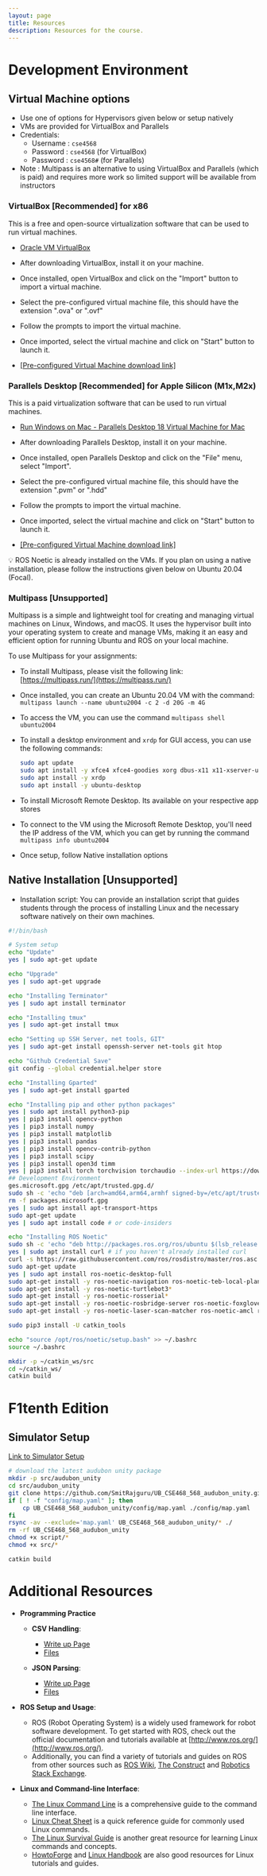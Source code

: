 ```yaml
---
layout: page
title: Resources
description: Resources for the course.
---
```


# Development Environment

## Virtual Machine options

- Use one of options for Hypervisors given below or setup natively
- VMs are provided for VirtualBox and Parallels
- Credentials:
    - Username : `cse4568`
    - Password : `cse4568` (for VirtualBox)
    - Password : `cse4568#` (for Parallels)
- Note : Multipass is an alternative to using VirtualBox and Parallels (which is paid) and requires more work so limited support will be available from instructors

### VirtualBox [Recommended] for x86

This is a free and open-source virtualization software that can be used to run virtual machines.

- [Oracle VM VirtualBox](https://www.virtualbox.org/)
    
- After downloading VirtualBox, install it on your machine.
- Once installed, open VirtualBox and click on the "Import" button to import a virtual machine.
- Select the pre-configured virtual machine file, this should have the extension ".ova" or ".ovf"
- Follow the prompts to import the virtual machine.
- Once imported, select the virtual machine and click on "Start" button to launch it.
- [[Pre-configured Virtual Machine download link]](https://buffalo.box.com/s/qedq5ph8otgbaf2cay4fzd2x01btju8e)

### Parallels Desktop [Recommended] for Apple Silicon (M1x,M2x)

This is a paid virtualization software that can be used to run virtual machines.

- [Run Windows on Mac - Parallels Desktop 18 Virtual Machine for Mac](https://www.parallels.com/products/desktop/)
    
- After downloading Parallels Desktop, install it on your machine.
- Once installed, open Parallels Desktop and click on the "File" menu, select "Import".
- Select the pre-configured virtual machine file, this should have the extension ".pvm" or ".hdd"
- Follow the prompts to import the virtual machine.
- Once imported, select the virtual machine and click on "Start" button to launch it.
- [[Pre-configured Virtual Machine download link]](https://ubuffalo-my.sharepoint.com/:u:/g/personal/yashturk_buffalo_edu/EY-SkGPh42xEktLh65jzUhgBGQMxxa8Zf22FB2TuUA571g?e=DUDUxz)

<aside>
💡 ROS Noetic is already installed on the VMs. If you plan on using a native installation, please follow the instructions given below on Ubuntu 20.04 (Focal).

</aside>

### Multipass [Unsupported]

Multipass is a simple and lightweight tool for creating and managing virtual machines on Linux, Windows, and macOS. It uses the hypervisor built into your operating system to create and manage VMs, making it an easy and efficient option for running Ubuntu and ROS on your local machine.

To use Multipass for your assignments:

- To install Multipass, please visit the following link: [https://multipass.run/](https://multipass.run/)
- Once installed, you can create an Ubuntu 20.04 VM with the command: `multipass launch --name ubuntu2004 -c 2 -d 20G -m 4G`
- To access the VM, you can use the command `multipass shell ubuntu2004`
- To install a desktop environment and `xrdp` for GUI access, you can use the following commands:
    
    ```bash
    sudo apt update
    sudo apt install -y xfce4 xfce4-goodies xorg dbus-x11 x11-xserver-utils
    sudo apt install -y xrdp
    sudo apt install -y ubuntu-desktop
    ```
    
- To install Microsoft Remote Desktop. Its available on your respective app stores
- To connect to the VM using the Microsoft Remote Desktop, you'll need the IP address of the VM, which you can get by running the command `multipass info ubuntu2004`
- Once setup, follow Native installation options

## Native Installation [Unsupported]

- Installation script: You can provide an installation script that guides students through the process of installing Linux and the necessary software natively on their own machines.

```bash
#!/bin/bash

# System setup
echo "Update"
yes | sudo apt-get update

echo "Upgrade"
yes | sudo apt-get upgrade

echo "Installing Terminator"
yes | sudo apt install terminator

echo "Installing tmux"
yes | sudo apt-get install tmux

echo "Setting up SSH Server, net tools, GIT"
yes | sudo apt-get install openssh-server net-tools git htop

echo "Github Credential Save"
git config --global credential.helper store

echo "Installing Gparted"
yes | sudo apt-get install gparted

echo "Installing pip and other python packages"
yes | sudo apt install python3-pip 
yes | pip3 install opencv-python
yes | pip3 install numpy
yes | pip3 install matplotlib
yes | pip3 install pandas
yes | pip3 install opencv-contrib-python
yes | pip3 install scipy
yes | pip3 install open3d timm
yes | pip3 install torch torchvision torchaudio --index-url https://download.pytorch.org/whl/cpu
## Development Environment
ges.microsoft.gpg /etc/apt/trusted.gpg.d/
sudo sh -c 'echo "deb [arch=amd64,arm64,armhf signed-by=/etc/apt/trusted.gpg.d/packages.microsoft.gpg] https://packages.microsoft.com/repos/code stable main" > /etc/apt/sources.list.d/vscode.list'
rm -f packages.microsoft.gpg
yes | sudo apt install apt-transport-https
sudo apt-get update
yes | sudo apt install code # or code-insiders

echo "Installing ROS Noetic"
sudo sh -c 'echo "deb http://packages.ros.org/ros/ubuntu $(lsb_release -sc) main" > /etc/apt/sources.list.d/ros-latest.list'
yes | sudo apt install curl # if you haven't already installed curl
curl -s https://raw.githubusercontent.com/ros/rosdistro/master/ros.asc | sudo apt-key add -
sudo apt-get update
yes | sudo apt install ros-noetic-desktop-full
sudo apt-get install -y ros-noetic-navigation ros-noetic-teb-local-planner* ros-noetic-ros-control ros-noetic-ros-controllers ros-noetic-gazebo-ros-control ros-noetic-ackermann-msgs ros-noetic-serial 
sudo apt-get install -y ros-noetic-turtlebot3*
sudo apt-get install -y ros-noetic-rosserial*
sudo apt-get install -y ros-noetic-rosbridge-server ros-noetic-foxglove-bridge
sudo apt-get install -y ros-noetic-laser-scan-matcher ros-noetic-amcl ros-noetic-hector-slam ros-noetic-rqt-multiplot 

sudo pip3 install -U catkin_tools

echo "source /opt/ros/noetic/setup.bash" >> ~/.bashrc
source ~/.bashrc

mkdir -p ~/catkin_ws/src
cd ~/catkin_ws/
catkin build
```

# F1tenth Edition

## Simulator Setup
[Link to Simulator Setup](https://liberating-dash-9ac.notion.site/F1Tenth-Simulator-Setup-5a013b6a723b490cbf6881a42a94d63f)


```bash
# download the latest audubon unity package
mkdir -p src/audubon_unity
cd src/audubon_unity
git clone https://github.com/SmitRajguru/UB_CSE468_568_audubon_unity.git
if [ ! -f "config/map.yaml" ]; then
    cp UB_CSE468_568_audubon_unity/config/map.yaml ./config/map.yaml
fi
rsync -av --exclude='map.yaml' UB_CSE468_568_audubon_unity/* ./
rm -rf UB_CSE468_568_audubon_unity
chmod +x script/*
chmod +x src/*

catkin build

```

<!-- <aside>
💡 Additionally follow the instructions of this Git Repo : [CSE 468/568 - Simulator](https://github.com/droneslab/audubon_gazebo/tree/cse4568)

</aside> -->

# Additional Resources

- **Programming Practice**
    - **CSV Handling**:
        - [Write up Page](https://liberating-dash-9ac.notion.site/Activity-2-Python-CSV-handling-c183888908c240408e97586d77457c47)
        - [Files](https://buffalo.box.com/s/17j8ncbio4qkufyvxkw3iknqtqug69il)

    - **JSON Parsing**:
        - [Write up Page](https://liberating-dash-9ac.notion.site/Activity-3-Python-JSON-handling-e88ccd4617084b5fa3985567dd614918)
        - [Files](https://buffalo.box.com/s/tq87e70l1b0san4srielylxkl8oc4djz)


- **ROS Setup and Usage**:
    - ROS (Robot Operating System) is a widely used framework for robot software development. To get started with ROS, check out the official documentation and tutorials available at [http://www.ros.org/](http://www.ros.org/).
    - Additionally, you can find a variety of tutorials and guides on ROS from other sources such as [ROS Wiki](http://wiki.ros.org/), [The Construct](https://www.theconstructsim.com/ros-resources/) and [Robotics Stack Exchange](https://robotics.stackexchange.com/questions/tagged/ros).
- **Linux and Command-line Interface**:
    - [The Linux Command Line](http://linuxcommand.org/) is a comprehensive guide to the command line interface.
    - [Linux Cheat Sheet](https://www.cheatography.com/davechild/cheat-sheets/linux-command-line/) is a quick reference guide for commonly used Linux commands.
    - [The Linux Survival Guide](https://linuxsurvival.com/) is another great resource for learning Linux commands and concepts.
    - [HowtoForge](https://www.howtoforge.com/) and [Linux Handbook](https://linuxhandbook.com/) are also good resources for Linux tutorials and guides.

